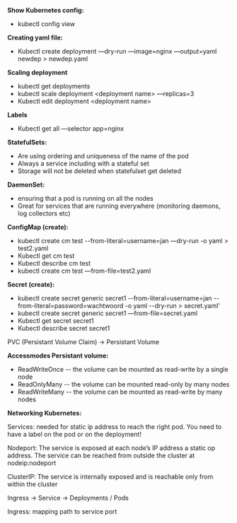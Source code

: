 **Show Kubernetes config:**

- kubectl config view

**Creating yaml file:** 

- Kubectl create deployment —dry-run —image=nginx —output=yaml newdep > newdep.yaml

**Scaling deployment**

- kubectl get deployments
- kubectl scale deployment \<deployment name\> —replicas=3
- Kubectl edit deployment \<deployment name\>

**Labels** 

- Kubectl get all —selector app=nginx



**StatefulSets:**

- Are using ordering and uniqueness of the name of the pod
- Always a service including with a stateful set
- Storage will not be deleted when statefulset get deleted



**DaemonSet:**

- ensuring that a pod is running on all the nodes
- Great for services that are running everywhere (monitoring daemons, log collectors etc)



**ConfigMap (create):**

- kubectl create cm test --from-literal=username=jan —dry-run -o yaml > test2.yaml
- Kubectl get cm test
- Kubectl describe cm test
- kubectl create cm test —from-file=test2.yaml



**Secret (create):**

-  kubectl create secret generic secret1 --from-literal=username=jan --from-literal=password=wachtwoord -o yaml --dry-run > secret.yaml’
- kubectl create secret generic secret1 —from-file=secret.yaml
- Kubectl get secret secret1
- Kubectl describe secret secret1



PVC (Persistant Volume Claim) -> Persistant Volume 

**Accessmodes Persistant volume:**

- ReadWriteOnce -- the volume can be mounted as read-write by a single node
- ReadOnlyMany -- the volume can be mounted read-only by many nodes
- ReadWriteMany -- the volume can be mounted as read-write by many nodes



**Networking Kubernetes:**

Services: needed for static ip address to reach the right pod. You need to have a label on the pod or on the deployment!

Nodeport: The service is exposed at each node’s IP address a static op address. The service can be reached from outside the cluster at nodeip:nodeport

ClusterIP: The service is internally exposed and is reachable only from within the cluster

Ingress -> Service -> Deployments / Pods 

Ingress: mapping path to service port 


